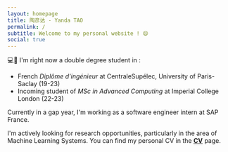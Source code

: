 ```yaml
---
layout: homepage
title: 陶彦达 - Yanda TAO
permalink: /
subtitle: Welcome to my personal website ! 😄
social: true
---
```

💻🐼
I'm right now a double degree student in :
- French *Diplôme d'ingénieur* at CentraleSupélec, University of Paris-Saclay (19-23)
- Incoming student of *MSc in Advanced Computing* at Imperial College London (22-23)

Currently in a gap year, I'm working as a software engineer intern at SAP France. 

<!-- If you want to have <a href='/projects/'>**Projects**</a> page -->

I'm actively looking for research opportunities, particularly in the area of Machine Learning Systems. You can find my personal CV in the <a href='/cv/'>**CV**</a> page.